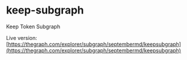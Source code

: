 # keep-subgraph

Keep Token Subgraph

Live version: [https://thegraph.com/explorer/subgraph/septembermd/keepsubgraph](https://thegraph.com/explorer/subgraph/septembermd/keepsubgraph)
